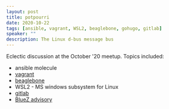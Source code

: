 ```yaml
---
layout: post
title: potpourri
date: 2020-10-22
tags: [ansible, vagrant, WSL2, beaglebone, gohugo, gitlab]
speaker: ""
description: The Linux d-bus message bus
---
```

Eclectic discussion at the October '20 meetup. Topics included:

* ansible molecule
* [vagrant](https://www.vagantup.com)
* [beaglebone](https://beagleboard.org)
* WSL2 - MS windows subsystem for Linux
* [gitlab](https://gitlab.com)
* [BlueZ advisory](https://www.intel.com/content/www/us/en/security-center/advisory/intel-sa-00435.html)


